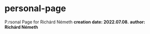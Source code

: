 # personal-page
P.rsonal Page for Richárd Németh
**creation date: 2022.07.08.**
**author: Richárd Németh**
